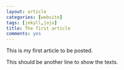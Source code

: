 ```yaml
---
layout: article
categories: [website]
tags: [jekyll,jojo]
title: The first article
comments: yes
---
```


<p>This is my first article to be posted.</p>
<p> This should be another line to show the texts.</p>

